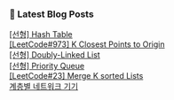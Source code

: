 

### 📕 Latest Blog Posts   

<a href ="https://gilbert9172.tistory.com/40"> [선형] Hash Table </a> <br><a href ="https://gilbert9172.tistory.com/39"> [LeetCode#973] K Closest Points to Origin </a> <br><a href ="https://gilbert9172.tistory.com/38"> [선형] Doubly-Linked List </a> <br><a href ="https://gilbert9172.tistory.com/37"> [선형] Priority Queue </a> <br><a href ="https://gilbert9172.tistory.com/36"> [LeetCode#23] Merge K sorted Lists </a> <br><a href ="https://gilbert9172.tistory.com/35"> 계층별 네트워크 기기 </a> <br>